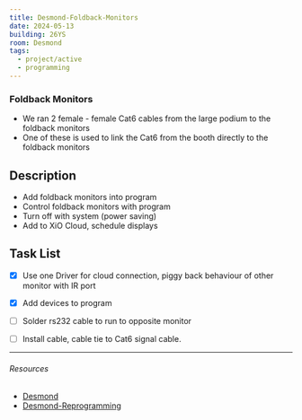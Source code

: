 ```yaml
---
title: Desmond-Foldback-Monitors
date: 2024-05-13
building: 26YS
room: Desmond
tags:
  - project/active
  - programming
---
```

### Foldback Monitors

- We ran 2 female - female Cat6 cables from the large podium to the foldback monitors
- One of these is used to link the Cat6 from the booth directly to the foldback monitors

## Description

- Add foldback monitors into program
- Control foldback monitors with program
- Turn off with system (power saving)
- Add to XiO Cloud, schedule displays

## Task List

- [x] Use one Driver for cloud connection, piggy back behaviour of other monitor with IR port
- [x] Add devices to program
- [ ] Solder rs232 cable to run to opposite monitor
- [ ] Install cable, cable tie to Cat6 signal cable.


---
###### Resources
- [Desmond](../03-Resources/Rooms/Desmond.md)
- [Desmond-Reprogramming](../04-Archive/Completed/Desmond-Reprogramming.md)